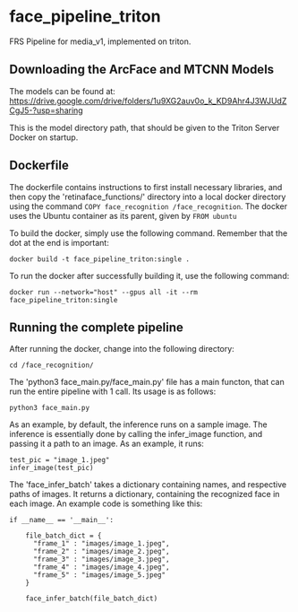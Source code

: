 # face_pipeline_triton
FRS Pipeline for media_v1, implemented on triton.

## Downloading the ArcFace and MTCNN Models
The models can be found at: https://drive.google.com/drive/folders/1u9XG2auv0o_k_KD9Ahr4J3WJUdZCgJ5-?usp=sharing

This is the model directory path, that should be given to the Triton Server Docker on startup.

## Dockerfile
The dockerfile contains instructions to first install necessary libraries, and then copy the 'retinaface_functions/' directory into a local docker directory using the command `COPY face_recognition /face_recognition`. The docker uses the Ubuntu container as its parent, given by `FROM ubuntu`

To build the docker, simply use the following command. Remember that the dot at the end is important:
```
docker build -t face_pipeline_triton:single .
```
To run the docker after successfully building it, use the following command:
```
docker run --network="host" --gpus all -it --rm face_pipeline_triton:single
```

## Running the complete pipeline
After running the docker, change into the following directory:
```
cd /face_recognition/
````

The 'python3 face_main.py/face_main.py' file has a main functon, that can run the entire pipeline with 1 call. Its usage is as follows:
```
python3 face_main.py
```

As an example, by default, the inference runs on a sample image. The inference is essentially done by calling the infer_image function, and passing it a path to an image. As an example, it runs:
```
test_pic = "image_1.jpeg"
infer_image(test_pic)
```
The 'face_infer_batch' takes a dictionary containing names, and respective paths of images. It returns a dictionary, containing the recognized face in each image. An example code is something like this:
```
if __name__ == '__main__':
    
    file_batch_dict = {
      "frame_1" : "images/image_1.jpeg",
      "frame_2" : "images/image_2.jpeg",
      "frame_3" : "images/image_3.jpeg",
      "frame_4" : "images/image_4.jpeg",
      "frame_5" : "images/image_5.jpeg"
    }
    
    face_infer_batch(file_batch_dict)
```
